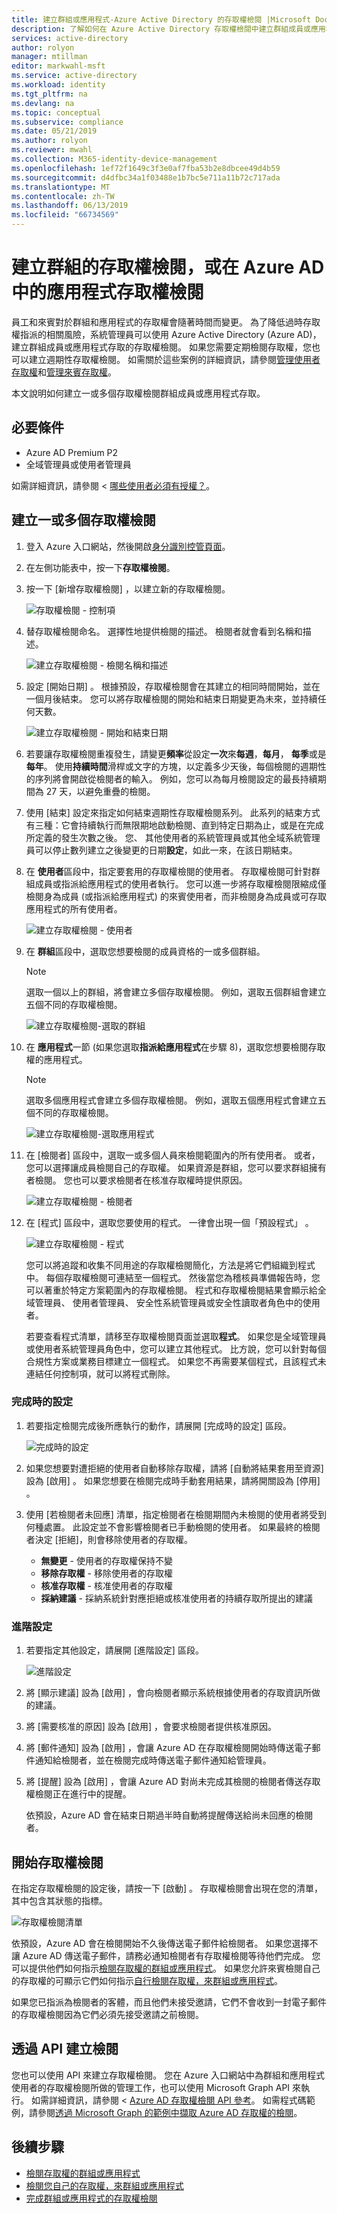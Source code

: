```yaml
---
title: 建立群組或應用程式-Azure Active Directory 的存取權檢閱 |Microsoft Docs
description: 了解如何在 Azure Active Directory 存取權檢閱中建立群組成員或應用程式存取的存取權檢閱。
services: active-directory
author: rolyon
manager: mtillman
editor: markwahl-msft
ms.service: active-directory
ms.workload: identity
ms.tgt_pltfrm: na
ms.devlang: na
ms.topic: conceptual
ms.subservice: compliance
ms.date: 05/21/2019
ms.author: rolyon
ms.reviewer: mwahl
ms.collection: M365-identity-device-management
ms.openlocfilehash: 1ef72f1649c3f3e0af7fba53b2e8dbcee49d4b59
ms.sourcegitcommit: d4dfbc34a1f03488e1b7bc5e711a11b72c717ada
ms.translationtype: MT
ms.contentlocale: zh-TW
ms.lasthandoff: 06/13/2019
ms.locfileid: "66734569"
---
```

# <a name="create-an-access-review-of-groups-or-applications-in-azure-ad-access-reviews"></a>建立群組的存取權檢閱，或在 Azure AD 中的應用程式存取權檢閱

員工和來賓對於群組和應用程式的存取權會隨著時間而變更。 為了降低過時存取權指派的相關風險，系統管理員可以使用 Azure Active Directory (Azure AD)，建立群組成員或應用程式存取的存取權檢閱。 如果您需要定期檢閱存取權，您也可以建立週期性存取權檢閱。 如需關於這些案例的詳細資訊，請參閱[管理使用者存取權](manage-user-access-with-access-reviews.md)和[管理來賓存取權](manage-guest-access-with-access-reviews.md)。

本文說明如何建立一或多個存取權檢閱群組成員或應用程式存取。

## <a name="prerequisites"></a>必要條件

- Azure AD Premium P2
- 全域管理員或使用者管理員

如需詳細資訊，請參閱 <<c0> [ 哪些使用者必須有授權？](access-reviews-overview.md#which-users-must-have-licenses)。

## <a name="create-one-or-more-access-reviews"></a>建立一或多個存取權檢閱

1. 登入 Azure 入口網站，然後開啟[身分識別控管頁面](https://portal.azure.com/#blade/Microsoft_AAD_ERM/DashboardBlade/)。

1. 在左側功能表中，按一下**存取權檢閱**。

1. 按一下 [新增存取權檢閱]  ，以建立新的存取權檢閱。

    ![存取權檢閱 - 控制項](./media/create-access-review/access-reviews.png)

1. 替存取權檢閱命名。 選擇性地提供檢閱的描述。 檢閱者就會看到名稱和描述。

    ![建立存取權檢閱 - 檢閱名稱和描述](./media/create-access-review/name-description.png)

1. 設定 [開始日期]  。 根據預設，存取權檢閱會在其建立的相同時間開始，並在一個月後結束。 您可以將存取權檢閱的開始和結束日期變更為未來，並持續任何天數。

    ![建立存取權檢閱 - 開始和結束日期](./media/create-access-review/start-end-dates.png)

1. 若要讓存取權檢閱重複發生，請變更**頻率**從設定**一次**來**每週**，**每月**， **每季**或是**每年**。 使用**持續時間**滑桿或文字的方塊，以定義多少天後，每個檢閱的週期性的序列將會開啟從檢閱者的輸入。 例如，您可以為每月檢閱設定的最長持續期間為 27 天，以避免重疊的檢閱。

1. 使用 [結束]  設定來指定如何結束週期性存取權檢閱系列。 此系列的結束方式有三種：它會持續執行而無限期地啟動檢閱、直到特定日期為止，或是在完成所定義的發生次數之後。 您、 其他使用者的系統管理員或其他全域系統管理員可以停止數列建立之後變更的日期**設定**，如此一來，在該日期結束。

1. 在 **使用者**區段中，指定要套用的存取權檢閱的使用者。 存取權檢閱可針對群組成員或指派給應用程式的使用者執行。 您可以進一步將存取權檢閱限縮成僅檢閱身為成員 (或指派給應用程式) 的來賓使用者，而非檢閱身為成員或可存取應用程式的所有使用者。

    ![建立存取權檢閱 - 使用者](./media/create-access-review/users.png)

1. 在 **群組**區段中，選取您想要檢閱的成員資格的一或多個群組。

    > [!NOTE]
    > 選取一個以上的群組，將會建立多個存取權檢閱。 例如，選取五個群組會建立五個不同的存取權檢閱。
    
    ![建立存取權檢閱-選取的群組](./media/create-access-review/select-group.png)

1. 在 **應用程式**一節 (如果您選取**指派給應用程式**在步驟 8)，選取您想要檢閱存取權的應用程式。

    > [!NOTE]
    > 選取多個應用程式會建立多個存取權檢閱。 例如，選取五個應用程式會建立五個不同的存取權檢閱。
    
    ![建立存取權檢閱-選取應用程式](./media/create-access-review/select-application.png)

1. 在 [檢閱者]  區段中，選取一或多個人員來檢閱範圍內的所有使用者。 或者，您可以選擇讓成員檢閱自己的存取權。 如果資源是群組，您可以要求群組擁有者檢閱。 您也可以要求檢閱者在核准存取權時提供原因。

    ![建立存取權檢閱 - 檢閱者](./media/create-access-review/reviewers.png)

1. 在 [程式]  區段中，選取您要使用的程式。 一律會出現一個「預設程式」  。

    ![建立存取權檢閱 - 程式](./media/create-access-review/programs.png)

    您可以將追蹤和收集不同用途的存取權檢閱簡化，方法是將它們組織到程式中。 每個存取權檢閱可連結至一個程式。 然後當您為稽核員準備報告時，您可以著重於特定方案範圍內的存取權檢閱。 程式和存取權檢閱結果會顯示給全域管理員、 使用者管理員、 安全性系統管理員或安全性讀取者角色中的使用者。

    若要查看程式清單，請移至存取權檢閱頁面並選取**程式**。 如果您是全域管理員或使用者系統管理員角色中，您可以建立其他程式。 比方說，您可以針對每個合規性方案或業務目標建立一個程式。 如果您不再需要某個程式，且該程式未連結任何控制項，就可以將程式刪除。

### <a name="upon-completion-settings"></a>完成時的設定

1. 若要指定檢閱完成後所應執行的動作，請展開 [完成時的設定]  區段。

    ![完成時的設定](./media/create-access-review/upon-completion-settings.png)

1. 如果您想要對遭拒絕的使用者自動移除存取權，請將 [自動將結果套用至資源]  設為 [啟用]  。 如果您想要在檢閱完成時手動套用結果，請將開關設為 [停用]  。

1. 使用 [若檢閱者未回應]  清單，指定檢閱者在檢閱期間內未檢閱的使用者將受到何種處置。 此設定並不會影響檢閱者已手動檢閱的使用者。 如果最終的檢閱者決定 [拒絕]，則會移除使用者的存取權。

    - **無變更** - 使用者的存取權保持不變
    - **移除存取權** - 移除使用者的存取權
    - **核准存取權** - 核准使用者的存取權
    - **採納建議** - 採納系統針對應拒絕或核准使用者的持續存取所提出的建議

### <a name="advanced-settings"></a>進階設定

1. 若要指定其他設定，請展開 [進階設定]  區段。

    ![進階設定](./media/create-access-review/advanced-settings.png)

1. 將 [顯示建議]  設為 [啟用]  ，會向檢閱者顯示系統根據使用者的存取資訊所做的建議。

1. 將 [需要核准的原因]  設為 [啟用]  ，會要求檢閱者提供核准原因。

1. 將 [郵件通知]  設為 [啟用]  ，會讓 Azure AD 在存取權檢閱開始時傳送電子郵件通知給檢閱者，並在檢閱完成時傳送電子郵件通知給管理員。

1. 將 [提醒]  設為 [啟用]  ，會讓 Azure AD 對尚未完成其檢閱的檢閱者傳送存取權檢閱正在進行中的提醒。

    依預設，Azure AD 會在結束日期過半時自動將提醒傳送給尚未回應的檢閱者。

## <a name="start-the-access-review"></a>開始存取權檢閱

在指定存取權檢閱的設定後，請按一下 [啟動]  。 存取權檢閱會出現在您的清單，其中包含其狀態的指標。

![存取權檢閱清單](./media/create-access-review/access-reviews-list.png)

依預設，Azure AD 會在檢閱開始不久後傳送電子郵件給檢閱者。 如果您選擇不讓 Azure AD 傳送電子郵件，請務必通知檢閱者有存取權檢閱等待他們完成。 您可以提供他們如何指示[檢閱存取權的群組或應用程式](perform-access-review.md)。 如果您允許來賓檢閱自己的存取權的可顯示它們如何指示[自行檢閱存取權，來群組或應用程式](review-your-access.md)。

如果您已指派為檢閱者的客體，而且他們未接受邀請，它們不會收到一封電子郵件的存取權檢閱因為它們必須先接受邀請之前檢閱。

## <a name="create-reviews-via-apis"></a>透過 API 建立檢閱

您也可以使用 API 來建立存取權檢閱。 您在 Azure 入口網站中為群組和應用程式使用者的存取權檢閱所做的管理工作，也可以使用 Microsoft Graph API 來執行。 如需詳細資訊，請參閱 < [Azure AD 存取權檢閱 API 參考](https://docs.microsoft.com/graph/api/resources/accessreviews-root?view=graph-rest-beta)。 如需程式碼範例，請參閱[透過 Microsoft Graph 的範例中擷取 Azure AD 存取權的檢閱](https://techcommunity.microsoft.com/t5/Azure-Active-Directory/Example-of-retrieving-Azure-AD-access-reviews-via-Microsoft/m-p/236096)。

## <a name="next-steps"></a>後續步驟

- [檢閱存取權的群組或應用程式](perform-access-review.md)
- [檢閱您自己的存取權，來群組或應用程式](review-your-access.md)
- [完成群組或應用程式的存取權檢閱](complete-access-review.md)
